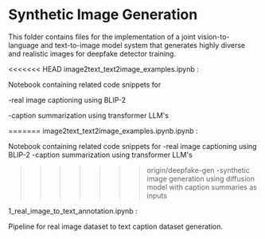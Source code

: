 
# Synthetic Image Generation

This folder contains files for the implementation of a joint vision-to-language and text-to-image model system that generates highly diverse and realistic images for deepfake detector training.

<<<<<<< HEAD
image2text_text2image_examples.ipynb :

Notebook containing related code snippets for

-real image captioning using BLIP-2

-caption summarization using transformer LLM's

=======
image2text_text2image_examples.ipynb.ipynb :

Notebook containing related code snippets for
-real image captioning using BLIP-2
-caption summarization using transformer LLM's
>>>>>>> origin/deepfake-gen
-synthetic image generation using diffusion model with caption summaries as inputs

1_real_image_to_text_annotation.ipynb :

Pipeline for real image dataset to text caption dataset generation.